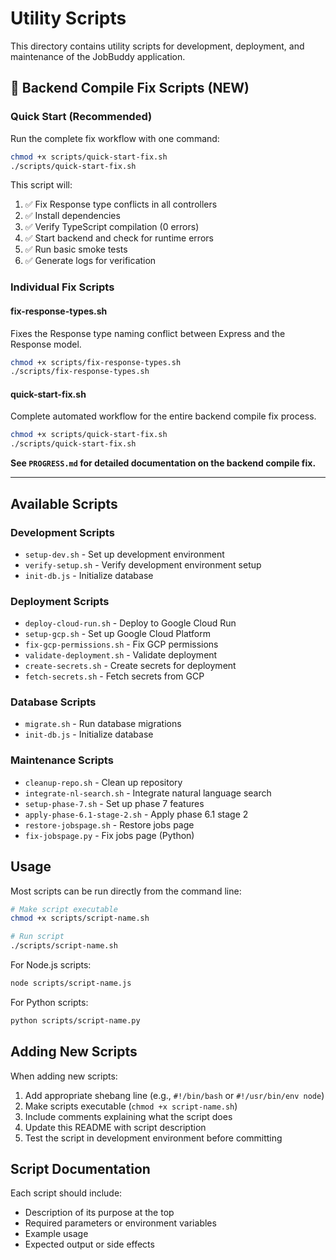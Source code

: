# Utility Scripts

This directory contains utility scripts for development, deployment, and maintenance of the JobBuddy application.

## 🚀 Backend Compile Fix Scripts (NEW)

### Quick Start (Recommended)
Run the complete fix workflow with one command:

```bash
chmod +x scripts/quick-start-fix.sh
./scripts/quick-start-fix.sh
```

This script will:
1. ✅ Fix Response type conflicts in all controllers
2. ✅ Install dependencies
3. ✅ Verify TypeScript compilation (0 errors)
4. ✅ Start backend and check for runtime errors
5. ✅ Run basic smoke tests
6. ✅ Generate logs for verification

### Individual Fix Scripts

#### fix-response-types.sh
Fixes the Response type naming conflict between Express and the Response model.

```bash
chmod +x scripts/fix-response-types.sh
./scripts/fix-response-types.sh
```

#### quick-start-fix.sh
Complete automated workflow for the entire backend compile fix process.

```bash
chmod +x scripts/quick-start-fix.sh
./scripts/quick-start-fix.sh
```

**See `PROGRESS.md` for detailed documentation on the backend compile fix.**

---

## Available Scripts

### Development Scripts
- `setup-dev.sh` - Set up development environment
- `verify-setup.sh` - Verify development environment setup
- `init-db.js` - Initialize database

### Deployment Scripts
- `deploy-cloud-run.sh` - Deploy to Google Cloud Run
- `setup-gcp.sh` - Set up Google Cloud Platform
- `fix-gcp-permissions.sh` - Fix GCP permissions
- `validate-deployment.sh` - Validate deployment
- `create-secrets.sh` - Create secrets for deployment
- `fetch-secrets.sh` - Fetch secrets from GCP

### Database Scripts
- `migrate.sh` - Run database migrations
- `init-db.js` - Initialize database

### Maintenance Scripts
- `cleanup-repo.sh` - Clean up repository
- `integrate-nl-search.sh` - Integrate natural language search
- `setup-phase-7.sh` - Set up phase 7 features
- `apply-phase-6.1-stage-2.sh` - Apply phase 6.1 stage 2
- `restore-jobspage.sh` - Restore jobs page
- `fix-jobspage.py` - Fix jobs page (Python)

## Usage

Most scripts can be run directly from the command line:

```bash
# Make script executable
chmod +x scripts/script-name.sh

# Run script
./scripts/script-name.sh
```

For Node.js scripts:

```bash
node scripts/script-name.js
```

For Python scripts:

```bash
python scripts/script-name.py
```

## Adding New Scripts

When adding new scripts:

1. Add appropriate shebang line (e.g., `#!/bin/bash` or `#!/usr/bin/env node`)
2. Make scripts executable (`chmod +x script-name.sh`)
3. Include comments explaining what the script does
4. Update this README with script description
5. Test the script in development environment before committing

## Script Documentation

Each script should include:

- Description of its purpose at the top
- Required parameters or environment variables
- Example usage
- Expected output or side effects
